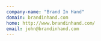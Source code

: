 ```yaml
---
company-name: "Brand In Hand"
domain: brandinhand.com
home: http://www.brandinhand.com/
email: john@brandinhand.com
---
```




